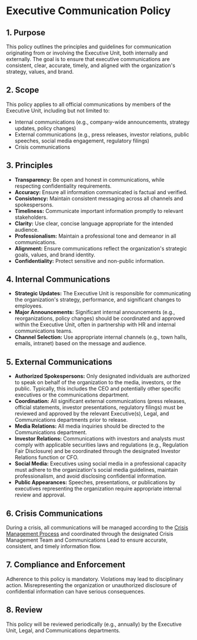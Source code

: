 # Executive Communication Policy

## 1. Purpose

This policy outlines the principles and guidelines for communication originating from or involving the Executive Unit, both internally and externally. The goal is to ensure that executive communications are consistent, clear, accurate, timely, and aligned with the organization's strategy, values, and brand.

## 2. Scope

This policy applies to all official communications by members of the Executive Unit, including but not limited to:
*   Internal communications (e.g., company-wide announcements, strategy updates, policy changes)
*   External communications (e.g., press releases, investor relations, public speeches, social media engagement, regulatory filings)
*   Crisis communications

## 3. Principles

*   **Transparency:** Be open and honest in communications, while respecting confidentiality requirements.
*   **Accuracy:** Ensure all information communicated is factual and verified.
*   **Consistency:** Maintain consistent messaging across all channels and spokespersons.
*   **Timeliness:** Communicate important information promptly to relevant stakeholders.
*   **Clarity:** Use clear, concise language appropriate for the intended audience.
*   **Professionalism:** Maintain a professional tone and demeanor in all communications.
*   **Alignment:** Ensure communications reflect the organization's strategic goals, values, and brand identity.
*   **Confidentiality:** Protect sensitive and non-public information.

## 4. Internal Communications

*   **Strategic Updates:** The Executive Unit is responsible for communicating the organization's strategy, performance, and significant changes to employees.
*   **Major Announcements:** Significant internal announcements (e.g., reorganizations, policy changes) should be coordinated and approved within the Executive Unit, often in partnership with HR and internal communications teams.
*   **Channel Selection:** Use appropriate internal channels (e.g., town halls, emails, intranet) based on the message and audience.

## 5. External Communications

*   **Authorized Spokespersons:** Only designated individuals are authorized to speak on behalf of the organization to the media, investors, or the public. Typically, this includes the CEO and potentially other specific executives or the communications department.
*   **Coordination:** All significant external communications (press releases, official statements, investor presentations, regulatory filings) must be reviewed and approved by the relevant Executive(s), Legal, and Communications departments prior to release.
*   **Media Relations:** All media inquiries should be directed to the Communications department.
*   **Investor Relations:** Communications with investors and analysts must comply with applicable securities laws and regulations (e.g., Regulation Fair Disclosure) and be coordinated through the designated Investor Relations function or CFO.
*   **Social Media:** Executives using social media in a professional capacity must adhere to the organization's social media guidelines, maintain professionalism, and avoid disclosing confidential information.
*   **Public Appearances:** Speeches, presentations, or publications by executives representing the organization require appropriate internal review and approval.

## 6. Crisis Communications

During a crisis, all communications will be managed according to the [Crisis Management Process](../Processes/CrisisManagementProcess.md) and coordinated through the designated Crisis Management Team and Communications Lead to ensure accurate, consistent, and timely information flow.

## 7. Compliance and Enforcement

Adherence to this policy is mandatory. Violations may lead to disciplinary action. Misrepresenting the organization or unauthorized disclosure of confidential information can have serious consequences.

## 8. Review

This policy will be reviewed periodically (e.g., annually) by the Executive Unit, Legal, and Communications departments. 